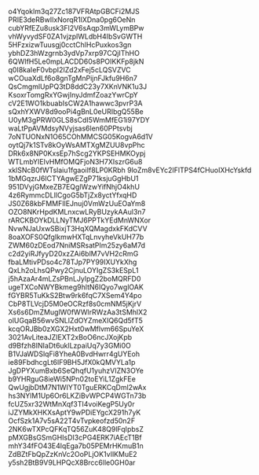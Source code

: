 o4Yqoklm3q27Zc187VFRAtpGBCFi2MJS
PRIE3deRBwIIxNorqR1lXDna0pg6OeNn
cubYRfEZu8usk3Fl2V6sAqp3mWLymBPw
vhWyvydSF0ZA1vjzplWLdbH4IbSvGWTH
5HFzxizwTuusgj0cctChlHcPuxkos3gn
ybhDZ3hWzgrnb3ydVp7xrp97CQjIThHO
6QWIfH5Le0mpLACDD60s8POIKKFp8jkN
q0I8kaIeF0vbpI2IZd2xFej5cLQSVZVC
wCOuaXdLf6o8gnTgMnPijnFJkfu9H6n7
QsCmgmlUpPQ3tD8ddC23y7XKnVNK1u3J
KsoxrTomgRxYGwjInyJdmfZoazYwrCpY
cV2E1WO1kbuabIsCW2A1hawwc3pvrP3A
sQxhYXWV8d9ooPi4gBnL0eURIbgQ55Be
U0yM3gPRW0GLS8sCdI5WmMfEG1i97YDY
waLtPpAVMdsyNVyjsas6len60PPtsvbj
7oNTUONxN1O65COhMMCSG05KogvA6d1V
oytQj7k1STv8kOyWsAMTXgMZUU8vpPhc
DRk6x8NP0KxsEp7hScg2YKPSEHMKOypj
WTLmbYIEIvHMfOMQFjoN3H7XIszrG6u8
xklSNcB0fWTslaiu1fgaoiIf8LP0KRbh
9loZm8vEYc2IFlTPS4fCHuoIXHcYskfd
1bMGqzrJ6ICTYAgwEZgP71ksjuGgHbU1
951DVyjGMxeZB7EQglWzwYifNhjO4khU
4z6RymmcDLIlCgoG5bTjZx8yctYfxqHD
JS0Z68kbFMMFIlEJnuj0VmWzUuEOaYm8
OZO8NKrHpdKMLnxcwLRyBUzykAAul3n7
rARCKBOYkDLLNyTMJ6PPTkYEdMnWNXor
NvwNJaUxwSBixjT3HqXQMagdxkFKdCVV
8oaXOFS0QfgIkmwHXTqLnvyheVkUH77b
ZWM60zDEod7NniMSRsatPIm25zy6aM7d
c2d2yiRJfyyD20xzZAi6blM7vVH2cRmG
fbaLMtivPDso4c78TJp7PY99IXUYkXhg
QxLh2oLhsQPwy2CjnuLOYIgZS3kESpL1
j5hAzaAr4mLZsPBnLJylpgZ2boMQRFD0
ugeTXCoNWYBkmeg9hltN6IQyo7wglOAK
fGYBR5TuKkS2Btw9rk6fqC7XSem4Y4po
CbP8TLVcjD5M0eOCRzf8s0cmNM5jKjrV
Xs6s6DmZMuglW0fWWlrRWzAa3tSMhlX2
olUGqaB56wvSNLlZdOYZmeXIQ6Qd5fT5
kcqORJBb0zXGX2Hxt0wMflvm66SpuYeX
3021AvLiteaJZIEXT2xBoO6ncJXojKpb
d9Bfzh8INIaDt6uklLzpaiUq7y3GMi0O
B1VJaWDSlqFi8YheA0BvdHwrr4gUYEoh
ie89FbdhcgLt6lF9BH5JfX0kQMVYLa1p
JgDPYXumBxb6SeQhqfU1yuhzVIZN3OYe
b9YHRguG8ieWi5NPn02toEYiL1ZgkFEe
QwUgjbDtM7N1WIYT0TguERKCqDml2wAx
hs3NYlM1Up6Or6LKZiBvWPCP4WGTn73b
fcUZ5xr32WtMnXqf3TI4voiKegP5Uy0r
iJZYMkXHKXsAptY9wPDiEYgcX291h7yK
OcfSzk1A7v5sA22T4vTvpkeofzd50n2F
2NK6wTXPcQFKqTQ56ZuK48Q9lFqIpbsZ
pMXGBsGSmGHIsDI3cPG4ERK7iAEcT1Bf
mhY34fFO43E4lqEga7b05PEMrHKmuB1n
ZdBZtFbQpZzKnVc2OoPLjOK1vIlKMuE2
y5sh2BtB9V9LHPQcX8Brcc6lle0GH0ar
